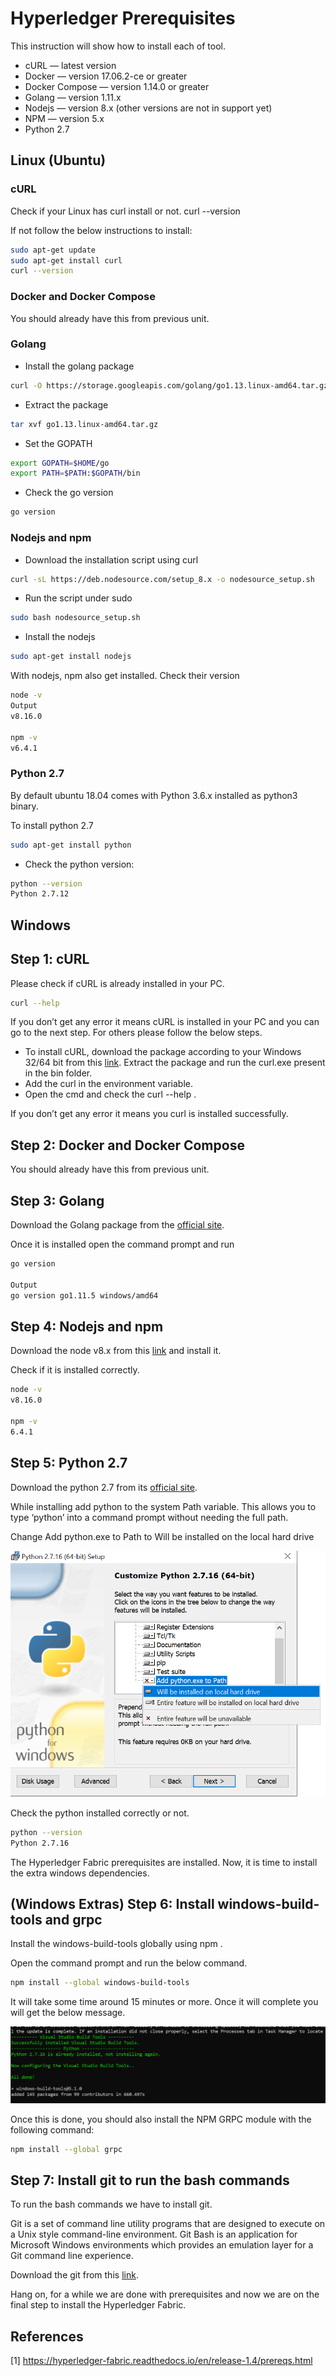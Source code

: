 # Hyperledger Prerequisites

This instruction will show how to install each of tool.

- cURL — latest version
- Docker — version 17.06.2-ce or greater
- Docker Compose — version 1.14.0 or greater
- Golang — version 1.11.x
- Nodejs — version 8.x (other versions are not in support yet)
- NPM — version 5.x
- Python 2.7

## Linux (Ubuntu)

### cURL

Check if your Linux has curl install or not. curl --version

If not follow the below instructions to install:

``` bash
sudo apt-get update
sudo apt-get install curl
curl --version
```

### Docker and Docker Compose

You should already have this from previous unit.

### Golang

- Install the golang package

``` bash
curl -O https://storage.googleapis.com/golang/go1.13.linux-amd64.tar.gz
```

- Extract the package

``` bash
tar xvf go1.13.linux-amd64.tar.gz
```

- Set the GOPATH

``` bash
export GOPATH=$HOME/go
export PATH=$PATH:$GOPATH/bin
```

- Check the go version

``` bash
go version
```

### Nodejs and npm

- Download the installation script using curl

``` bash
curl -sL https://deb.nodesource.com/setup_8.x -o nodesource_setup.sh
```

- Run the script under sudo

``` bash
sudo bash nodesource_setup.sh
```

- Install the nodejs

``` bash
sudo apt-get install nodejs
```

With nodejs, npm also get installed. Check their version

``` bash
node -v
Output
v8.16.0

npm -v
v6.4.1
```

### Python 2.7

By default ubuntu 18.04 comes with Python 3.6.x installed as python3 binary.

To install python 2.7

``` bash
sudo apt-get install python
```

- Check the python version:

``` bash
python --version
Python 2.7.12
```

## Windows

## Step 1: cURL

Please check if cURL is already installed in your PC.

``` bash
curl --help
```

If you don’t get any error it means cURL is installed in your PC and you can go to the next step. For others please follow the below steps.

- To install cURL, download the package according to your Windows 32/64 bit from this [link](https://curl.haxx.se/download.html). Extract the package and run the curl.exe present in the bin folder.
- Add the curl in the environment variable.
- Open the cmd and check the curl --help .

If you don’t get any error it means you curl is installed successfully.

## Step 2: Docker and Docker Compose

You should already have this from previous unit.

## Step 3: Golang

Download the Golang package from the [official site](https://golang.org/dl/).

Once it is installed open the command prompt and run

``` bash
go version

Output
go version go1.11.5 windows/amd64
```

## Step 4: Nodejs and npm

Download the node v8.x from this [link](https://nodejs.org/en/download/) and install it.

Check if it is installed correctly.

``` bash
node -v
v8.16.0

npm -v 
6.4.1
```

## Step 5: Python 2.7

Download the python 2.7 from its [official site](https://www.python.org/downloads/windows/).

While installing add python to the system Path variable. This allows you to type ‘python’ into a command prompt without needing the full path.

Change Add python.exe to Path to Will be installed on the local hard drive

![Python Path](./images/python-path-windows.png)

Check the python installed correctly or not.

``` bash
python --version
Python 2.7.16
```

The Hyperledger Fabric prerequisites are installed. Now, it is time to install the extra windows dependencies.

## (Windows Extras) Step 6: Install windows-build-tools and grpc

Install the windows-build-tools globally using npm .

Open the command prompt and run the below command.

``` bash
npm install --global windows-build-tools
```

It will take some time around 15 minutes or more. Once it will complete you will get the below message.

![Windows Build Tools](./images/windows-build-tools.png)

Once this is done, you should also install the NPM GRPC module with the following command:

``` bash
npm install --global grpc
```

## Step 7: Install git to run the bash commands

To run the bash commands we have to install git.

Git is a set of command line utility programs that are designed to execute on a Unix style command-line environment.
Git Bash is an application for Microsoft Windows environments which provides an emulation layer for a Git command line experience.

Download the git from this [link](https://git-scm.com/).

Hang on, for a while we are done with prerequisites and now we are on the final step to install the Hyperledger Fabric.

## References

[1] https://hyperledger-fabric.readthedocs.io/en/release-1.4/prereqs.html